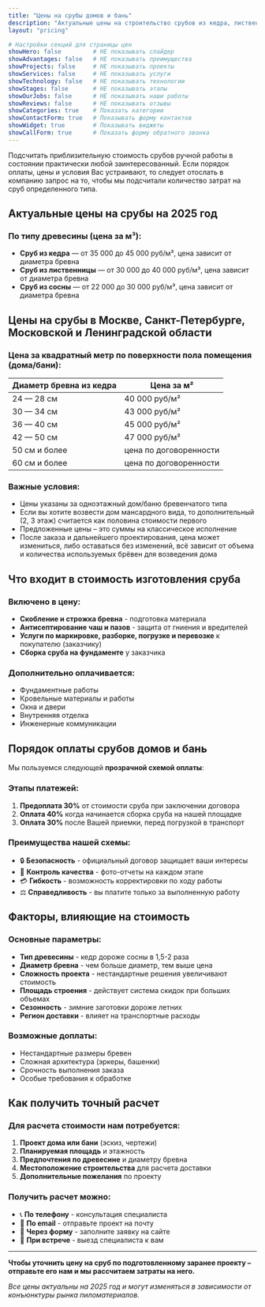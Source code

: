 ```yaml
---
title: "Цены на срубы домов и бань"
description: "Актуальные цены на строительство срубов из кедра, лиственницы и сосны с расчетом стоимости"
layout: "pricing"

# Настройки секций для страницы цен
showHero: false         # НЕ показывать слайдер
showAdvantages: false   # НЕ показывать преимущества  
showProjects: false     # НЕ показывать проекты
showServices: false     # НЕ показывать услуги
showTechnology: false   # НЕ показывать технологии
showStages: false       # НЕ показывать этапы
showOurJobs: false      # НЕ показывать наши работы
showReviews: false      # НЕ показывать отзывы
showCategories: true    # Показать категории
showContactForm: true   # Показывать форму контактов
showWidget: true        # Показывать виджеты
showCallForm: true      # Показать форму обратного звонка
---
```


Подсчитать приблизительную стоимость срубов ручной работы в состоянии практически любой заинтересованный. Если порядок оплаты, цены и условия Вас устраивают, то следует отослать в компанию запрос на то, чтобы мы подсчитали количество затрат на сруб определенного типа.

## Актуальные цены на срубы на 2025 год

### По типу древесины (цена за м³):

* **Сруб из кедра** — от 35 000 до 45 000 руб/м³, цена зависит от диаметра бревна
* **Сруб из лиственницы** — от 30 000 до 40 000 руб/м³, цена зависит от диаметра бревна  
* **Сруб из сосны** — от 22 000 до 30 000 руб/м³, цена зависит от диаметра бревна

## Цены на срубы в Москве, Санкт-Петербурге, Московской и Ленинградской области

### Цена за квадратный метр по поверхности пола помещения (дома/бани):

| Диаметр бревна из кедра | Цена за м² |
|--------------------------|------------|
| 24 — 28 см | 40 000 руб/м² |
| 30 — 34 см | 43 000 руб/м² |
| 36 — 40 см | 45 000 руб/м² |
| 42 — 50 см | 47 000 руб/м² |
| 50 см и более | цена по договоренности |
| 60 см и более | цена по договоренности |

### Важные условия:

- Цены указаны за одноэтажный дом/баню бревенчатого типа
- Если вы хотите возвести дом мансардного вида, то дополнительный (2, 3 этаж) считается как половина стоимости первого
- Предложенные цены – это суммы на классическое исполнение
- После заказа и дальнейшего проектирования, цена может измениться, либо оставаться без изменений, всё зависит от объема и количества используемых брёвен для возведения дома

## Что входит в стоимость изготовления сруба

### Включено в цену:

* **Скобление и строжка бревна** - подготовка материала
* **Антисептирование чаш и пазов** - защита от гниения и вредителей  
* **Услуги по маркировке, разборке, погрузке и перевозке** к покупателю (заказчику)
* **Сборка сруба на фундаменте** у заказчика

### Дополнительно оплачивается:

* Фундаментные работы
* Кровельные материалы и работы
* Окна и двери
* Внутренняя отделка
* Инженерные коммуникации

## Порядок оплаты срубов домов и бань

Мы пользуемся следующей **прозрачной схемой оплаты**:

### Этапы платежей:

1. **Предоплата 30%** от стоимости сруба при заключении договора
2. **Оплата 40%** когда начинается сборка сруба на нашей площадке  
3. **Оплата 30%** после Вашей приемки, перед погрузкой в транспорт

### Преимущества нашей схемы:

- 🔒 **Безопасность** - официальный договор защищает ваши интересы
- 📸 **Контроль качества** - фото-отчеты на каждом этапе
- 💳 **Гибкость** - возможность корректировки по ходу работы
- ⚖️ **Справедливость** - вы платите только за выполненную работу

## Факторы, влияющие на стоимость

### Основные параметры:

* **Тип древесины** - кедр дороже сосны в 1,5-2 раза
* **Диаметр бревна** - чем больше диаметр, тем выше цена
* **Сложность проекта** - нестандартные решения увеличивают стоимость
* **Площадь строения** - действует система скидок при больших объемах
* **Сезонность** - зимние заготовки дороже летних
* **Регион доставки** - влияет на транспортные расходы

### Возможные доплаты:

* Нестандартные размеры бревен
* Сложная архитектура (эркеры, башенки)
* Срочность выполнения заказа
* Особые требования к обработке

## Как получить точный расчет

### Для расчета стоимости нам потребуется:

1. **Проект дома или бани** (эскиз, чертежи)
2. **Планируемая площадь** и этажность
3. **Предпочтения по древесине** и диаметру бревна
4. **Местоположение строительства** для расчета доставки
5. **Дополнительные пожелания** по проекту

### Получить расчет можно:

- 📞 **По телефону** - консультация специалиста
- 📧 **По email** - отправьте проект на почту
- 💬 **Через форму** - заполните заявку на сайте
- 🚗 **При встрече** - выезд специалиста к вам

---

**Чтобы уточнить цену на сруб по подготовленному заранее проекту – отправьте его нам и мы рассчитаем затраты на него.**

*Все цены актуальны на 2025 год и могут изменяться в зависимости от конъюнктуры рынка пиломатериалов.*
